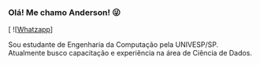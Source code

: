 
### Olá! Me chamo Anderson! 😜

[ ![[Whatzapp](https://img.shields.io/badge/WhatsApp-25D366?style=for-the-badge&logo=whatsapp&logoColor=white)]

Sou estudante de Engenharia da Computação pela UNIVESP/SP.
Atualmente busco capacitação e experiência na área de Ciência de Dados.
